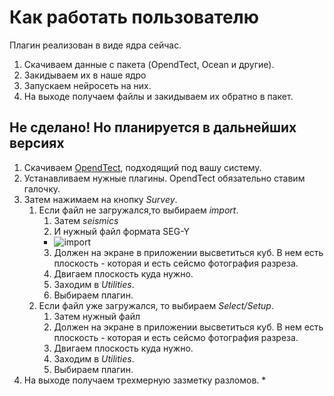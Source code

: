 # Как работать пользователю
Плагин реализован в виде ядра сейчас.

1.  Скачиваем данные с пакета (OpendTect, Ocean и другие).
2.  Закидываем их в наше ядро
3.  Запускаем нейросеть на них.
4.  На выходе получаем файлы и закидываем их обратно в пакет.

## Не сделано! Но планируется в дальнейших версиях
1.  Скачиваем [OpendTect](https://dgbes.com/index.php/download), подходящий под вашу систему.
2.  Устанавливаем нужные плагины. OpendTect обязательно ставим галочку.
3.  Затем нажимаем на кнопку *Survey*.
    1.  Если файл не загружался,то выбираем *import*.
        1.  Затем *seismics*
        2.  И нужный файл формата SEG-Y
        * ![import](http://doc.opendtect.org/5.0.0/doc/od_userdoc/content/resources/images/5_menu_-_survey/import_seismic_popout_menu.png)
        3. Должен на экране в приложении высветиться куб. В нем есть плоскость - которая и есть сейсмо фотография разреза.
        4. Двигаем плоскость куда нужно.
        5. Заходим в *Utilities*.
        6. Выбираем плагин.
    2.  Если файл уже загружался, то выбираем *Select/Setup*.
        1.  Затем нужный файл
        2. Должен на экране в приложении высветиться куб. В нем есть плоскость - которая и есть сейсмо фотография разреза.
        3. Двигаем плоскость куда нужно.
        4. Заходим в *Utilities*.
        5. Выбираем плагин.
  4. На выходе получаем трехмерную зазметку разломов.  *
